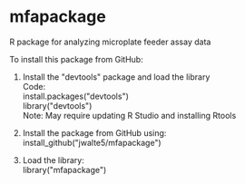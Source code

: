 # mfapackage
R package for analyzing microplate feeder assay data

To install this package from GitHub:
1) Install the "devtools" package and load the library
<br/>Code:
<br/>install.packages("devtools")
<br/>library("devtools")
<br/>Note: May require updating R Studio and installing Rtools

2) Install the package from GitHub using:
<br/>install_github("jwalte5/mfapackage")

3) Load the library:
<br/>library("mfapackage")
